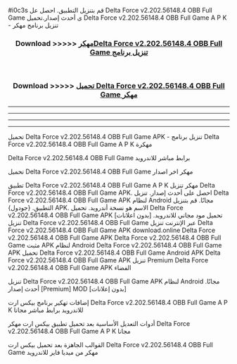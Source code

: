 #i0c3s قم بتنزيل التطبيق. احصل عل Delta Force v2.202.56148.4 OBB   Full Game  ى أحدث إصدار.تحميل Delta Force v2.202.56148.4 OBB   Full Game  A P K - تنزيل برنامج مهكر



<div align="center">
<h3>Download >>>>> <a href="https://ar-sites.web.app/?ar= Delta Force v2.202.56148.4 OBB   Full Game ">مهكرDelta Force v2.202.56148.4 OBB   Full Game  تنزيل برنامج</a></h3><br>

<h3>Download >>>>> <a href="https://ar-sites.web.app/?ar= Delta Force v2.202.56148.4 OBB   Full Game ">تحميل Delta Force v2.202.56148.4 OBB   Full Game  مهكر</a></h3>
</div>


----------------------------------------------------------

----------------------------------------------------------

----------------------------------------------------------

----------------------------------------------------------


تحميل Delta Force v2.202.56148.4 OBB   Full Game  APK - تنزيل برنامج Delta Force v2.202.56148.4 OBB   Full Game  A P K مهكرة

Delta Force v2.202.56148.4 OBB   Full Game  برابط مباشر للاندرويد

تحميل Delta Force v2.202.56148.4 OBB   Full Game  مهكر اخر اصدار

تطبيق Delta Force v2.202.56148.4 OBB   Full Game  A P K مهكر
تنزيل Delta Force v2.202.56148.4 OBB   Full Game  APK. احصل على أحدث إصدار.
تنزيل Delta Force v2.202.56148.4 OBB   Full Game  APK لنظام Android مجانًا.
قم بتنزيل التطبيق. {جودول} APK. الاسم هو نسخة أندرويد.
تحميل Delta Force v2.202.56148.4 OBB   Full Game  APK [بدون اعلانات]
تحميل مود مجاني للاندرويد.
تنزيل Delta Force v2.202.56148.4 OBB   Full Game  عبر الإنترنت
تنزيل Delta Force v2.202.56148.4 OBB   Full Game  APK
download.online Delta Force v2.202.56148.4 OBB   Full Game  APK
Delta Force v2.202.56148.4 OBB   Full Game  مثبت APK لنظام Android
Delta Force v2.202.56148.4 OBB   Full Game  APK
تحميل Delta Force v2.202.56148.4 OBB   Full Game  Android APK
Delta Force v2.202.56148.4 OBB   Full Game  APK تنزيل Premium
Delta Force v2.202.56148.4 OBB   Full Game  APK الفضاء

تنزيل Delta Force v2.202.56148.4 OBB   Full Game  APK لنظام Android مجانًا. أحدث إصدار [Premium] MOD [بدون إعلانات]

إضافات تهكير برنامج بيكس ارت Delta Force v2.202.56148.4 OBB   Full Game  A P K للاندرويد برابط مباشر مجانا

أدوات التعديل الأساسية بعد تحميل تطبيق بيكس ارت مهكر Delta Force v2.202.56148.4 OBB   Full Game  A P K مجانا

القوالب الجاهزة بعد تحميل بيكس ارت Delta Force v2.202.56148.4 OBB   Full Game  مهكر من ميديا فاير للاندرويد



